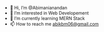 - 👋 Hi, I’m @Abimanianandan
- 👀 I’m interested in Web Developement
- 🌱 I’m currently learning MERN Stack
- 📫 How to reach me abikbm06@gmail.com

<!---
Abimanianandan/Abimanianandan is a ✨ special ✨ repository because its `README.md` (this file) appears on your GitHub profile.
You can click the Preview link to take a look at your changes.
--->
